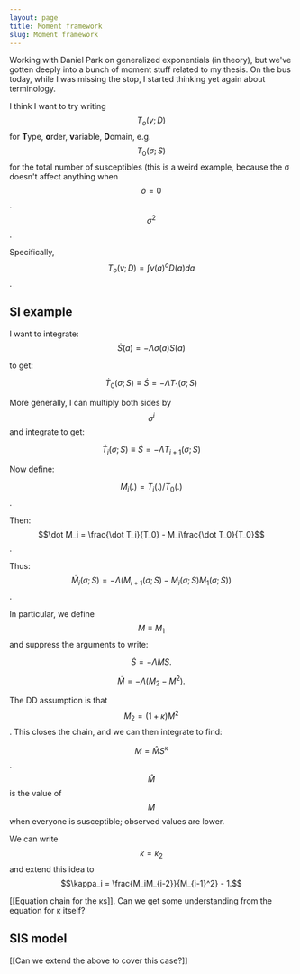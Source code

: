 ```yaml
---
layout: page
title: Moment framework
slug: Moment framework
---
```


Working with Daniel Park on generalized exponentials (in theory), but we've gotten deeply into a bunch of moment stuff related to my thesis. On the bus today, while I was missing the stop, I started thinking yet again about terminology.

I think I want to try writing $$T_o(v; D)$$ for **T**ype, **o**rder, **v**ariable, **D**omain, e.g. $$T_0(\sigma;S)$$ for the total number of susceptibles (this is a weird example, because the σ doesn't affect anything when $$o=0$$. $$σ^2$$.

Specifically, $$T_o(v; D) = \int v(a)^o D(a) da$$.

## SI example

I want to integrate:
$$
\dot S(a) = -\Lambda \sigma(a) S(a)
$$

to get:

$$\dot T_0(\sigma; S) \equiv \dot S = -\Lambda T_1(\sigma; S)$$

More generally, I can multiply both sides by $$\sigma^i$$ and integrate to get:

$$\dot T_i(\sigma; S) \equiv \dot S = -\Lambda T_{i+1}(\sigma; S)$$

Now define:

$$M_i(.) = T_i(.)/T_0(.)$$.

Then: $$\dot M_i = \frac{\dot T_i}{T_0} - M_i\frac{\dot T_0}{T_0}$$.

Thus: $$\dot M_i(\sigma; S) = -\Lambda \left(M_{i+1}(\sigma; S) - M_i(\sigma; S) M_1(\sigma; S)\right) $$.

In particular, we define $$M\equiv M_1$$ and suppress the arguments to write:

$$ \dot S = -\Lambda MS. $$

$$ \dot M = -\Lambda(M_2 - M^2). $$

The DD assumption is that $$M_2 = (1+\kappa) M^2$$. This closes the chain, and we can then integrate to find: 

$$M = \hat M S^\kappa$$. $$\hat M$$ is the value of $$M$$ when everyone is susceptible; observed values are lower.

We can write $$κ = κ_2$$ and extend this idea to $$\kappa_i = \frac{M_iM_{i-2}}{M_{i-1}^2} - 1.$$

[[Equation chain for the κs]]. Can we get some understanding from the equation for κ itself?

## SIS model

[[Can we extend the above to cover this case?]]
